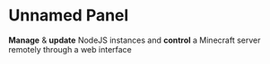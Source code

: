 # Unnamed Panel
**Manage** & **update** NodeJS instances and **control** a Minecraft server remotely through a web interface